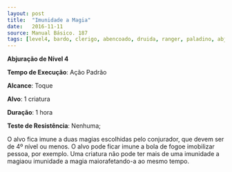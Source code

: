 ```yaml
---
layout: post
title:  "Imunidade a Magia"
date:   2016-11-11
source: Manual Básico. 187
tags: [level4, bardo, clerigo, abencoado, druida, ranger, paladino, abjuracao, padrao, toque, criatura, hora, nenhum]
---
```


**Abjuração de Nível 4**

**Tempo de Execução**: Ação Padrão

**Alcance**: Toque

**Alvo**: 1 criatura

**Duração**: 1 hora

**Teste de Resistência**: Nenhuma;

O alvo fica imune a duas magias escolhidas pelo conjurador, que devem ser de 4º nível ou menos. O alvo pode ficar imune a bola de fogoe imobilizar pessoa, por exemplo. 
Uma criatura não pode ter mais de uma imunidade a magiaou imunidade a magia maiorafetando-a ao mesmo tempo.
